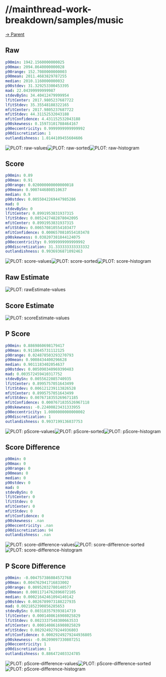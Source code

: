 
# //mainthread-work-breakdown/samples/music

[→ Parent](../..)


## Raw


```yaml
p90min: 1942.1560000000025
p90max: 2094.8640000000028
p90range: 152.7080000000003
p90mean: 2011.4683829787255
median: 2010.1160000000032
p90stdev: 31.329253300453395
mad: 22.04399999999987
stdevBySn: 34.40412479999954
lfitCenter: 2017.9805237687722
lfitStdev: 35.35548188322165
mfitCenter: 2017.9805237687722
mfitStdev: 44.31152532043188
mfitConfidence: 4.431152532043188
p90skewness: 0.15973101788464167
p90eccentricity: 0.9999999999999992
p90discretization: 1
outlandishness: 1.0144109455604606

```

![PLOT: raw-values](./raw/values.svg)![PLOT: raw-sorted](./raw/sorted.svg)![PLOT: raw-histogram](./raw/histogram.svg)
## Score


```yaml
p90min: 0.89
p90max: 0.91
p90range: 0.020000000000000018
p90mean: 0.9007446808510637
median: 0.9
p90stdev: 0.0055042269447985286
mad: 0
stdevBySn: 0
lfitCenter: 0.8991953831937315
lfitStdev: 0.0052427482878042095
mfitCenter: 0.8991953831937315
mfitStdev: 0.006570810554103477
mfitConfidence: 0.0006570810554103478
p90skewness: 0.038207381844124075
p90eccentricity: 0.9999999999999992
p90discretization: 31.333333333333332
outlandishness: 0.9936936871092463

```

![PLOT: score-values](./score/values.svg)![PLOT: score-sorted](./score/sorted.svg)![PLOT: score-histogram](./score/histogram.svg)
## Raw Estimate

![PLOT: rawEstimate-values](./rawEstimate/values.svg)
## Score Estimate

![PLOT: scoreEstimate-values](./scoreEstimate/values.svg)
## P Score


```yaml
p90min: 0.8869860698179417
p90max: 0.9118645731112125
p90range: 0.024878503293270793
p90mean: 0.9008434400296628
median: 0.9011183402054637
p90stdev: 0.005090340969390483
mad: 0.003572459410317752
stdevBySn: 0.0055622085740935
lfitCenter: 0.8995757051643499
lfitStdev: 0.006121239113826528
mfitCenter: 0.8995757051643499
mfitStdev: 0.0076718355269671185
mfitConfidence: 0.0007671835526967118
p90skewness: -0.22400823431333955
p90eccentricity: 1.0000000000000002
p90discretization: 1
outlandishness: 0.9937199136037753

```

![PLOT: pScore-values](./pScore/values.svg)![PLOT: pScore-sorted](./pScore/sorted.svg)![PLOT: pScore-histogram](./pScore/histogram.svg)
## Score Difference


```yaml
p90min: 0
p90max: 0
p90range: 0
p90mean: 0
median: 0
p90stdev: 0
mad: 0
stdevBySn: 0
lfitCenter: 0
lfitStdev: 0
mfitCenter: 0
mfitStdev: 0
mfitConfidence: 0
p90skewness: .nan
p90eccentricity: .nan
p90discretization: 94
outlandishness: .nan

```

![PLOT: score-difference-values](./score-difference/values.svg)![PLOT: score-difference-sorted](./score-difference/sorted.svg)![PLOT: score-difference-histogram](./score-difference/histogram.svg)
## P Score Difference


```yaml
p90min: -0.004757386084572768
p90max: 0.004762941716833002
p90range: 0.00952032780140577
p90mean: 0.00011714762896072105
median: 0.00021642461094140142
p90stdev: 0.0026789973188227935
mad: 0.0021852390856285653
stdevBySn: 0.003183579393814719
lfitCenter: 0.0001408616908025829
lfitStdev: 0.0023337548300663533
mfitCenter: 0.0001408616908025829
mfitStdev: 0.0029249279244936803
mfitConfidence: 0.00029249279244936805
p90skewness: -0.06209097330807251
p90eccentricity: 1
p90discretization: 1
outlandishness: 0.886472403324785

```

![PLOT: pScore-difference-values](./pScore-difference/values.svg)![PLOT: pScore-difference-sorted](./pScore-difference/sorted.svg)![PLOT: pScore-difference-histogram](./pScore-difference/histogram.svg)